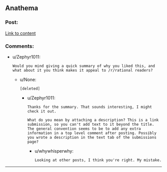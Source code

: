 ## Anathema

### Post:

[Link to content]()

### Comments:

- u/Zephyr1011:
  ```
  Would you mind giving a quick summary of why you liked this, and what about it you think makes it appeal to /r/rational readers?
  ```

  - u/None:
    ```
    [deleted]
    ```

    - u/Zephyr1011:
      ```
      Thanks for the summary. That sounds interesting, I might check it out.

      What do you mean by attaching a description? This is a link submission, so you can't add text to it beyond the title. The general convention seems to be to add any extra information in a top level comment after posting. Possibly you wrote a description in the text tab of the submissions page?
      ```

      - u/whywhisperwhy:
        ```
        Looking at other posts, I think you're right. My mistake.
        ```

---

